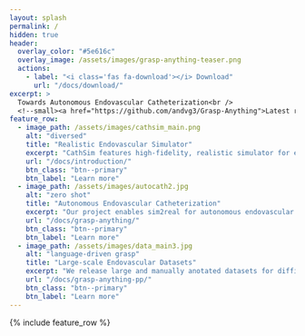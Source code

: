 ```yaml
---
layout: splash
permalink: /
hidden: true
header:
  overlay_color: "#5e616c"
  overlay_image: /assets/images/grasp-anything-teaser.png
  actions:
    - label: "<i class='fas fa-download'></i> Download"
      url: "/docs/download/"
excerpt: >
  Towards Autonomous Endovascular Catheterization<br />
  <!--small><a href="https://github.com/andvg3/Grasp-Anything">Latest release (TBD)</a></small-->
feature_row:
  - image_path: /assets/images/cathsim_main.png
    alt: "diversed"
    title: "Realistic Endovascular Simulator"
    excerpt: "CathSim features high-fidelity, realistic simulator for endovascular intervention."
    url: "/docs/introduction/"
    btn_class: "btn--primary"
    btn_label: "Learn more"
  - image_path: /assets/images/autocath2.jpg
    alt: "zero shot"
    title: "Autonomous Endovascular Catheterization"
    excerpt: "Our project enables sim2real for autonomous endovascular catheterization."
    url: "/docs/grasp-anything/"
    btn_class: "btn--primary"
    btn_label: "Learn more"
  - image_path: /assets/images/data_main3.jpg
    alt: "language-driven grasp"
    title: "Large-scale Endovascular Datasets"
    excerpt: "We release large and manually anotated datasets for diffirent endovascular intervention tasks."
    url: "/docs/grasp-anything-pp/"
    btn_class: "btn--primary"
    btn_label: "Learn more"     
---
```


{% include feature_row %}